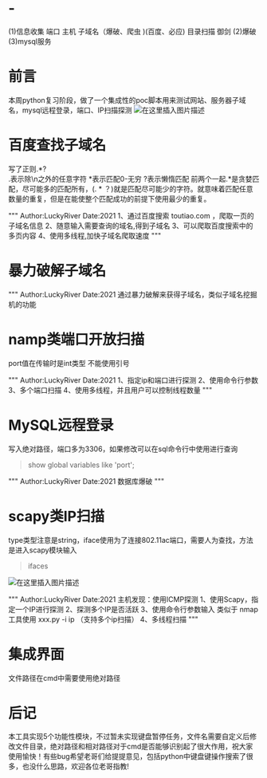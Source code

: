 # -
(1)信息收集 端口 主机 子域名（爆破、爬虫 )(百度、必应) 目录扫描 御剑  (2)爆破  (3)mysql服务

# 前言
本周python复习阶段，做了一个集成性的poc脚本用来测试网站、服务器子域名，mysql远程登录，端口、IP扫描探测
![在这里插入图片描述](https://img-blog.csdnimg.cn/20210227224112923.png?x-oss-process=image/watermark,type_ZmFuZ3poZW5naGVpdGk,shadow_10,text_aHR0cHM6Ly9ibG9nLmNzZG4ubmV0L3hpbnl1ZTk5NjY=,size_16,color_FFFFFF,t_70)


# 百度查找子域名
写了正则.*?   
.表示除\n之外的任意字符
*表示匹配0-无穷
?表示懒惰匹配
前两个一起.*是贪婪匹配，尽可能多的匹配所有，(. * ？)就是匹配尽可能少的字符。就意味着匹配任意数量的重复，但是在能使整个匹配成功的前提下使用最少的重复。


"""
Author:LuckyRiver
Date:2021
1、通过百度搜索 toutiao.com ，爬取一页的子域名信息
2、随意输入需要查询的域名,得到子域名
3、可以爬取百度搜索中的多页内容
4、使用多线程,加快子域名爬取速度
"""


# 暴力破解子域名

"""
Author:LuckyRiver
Date:2021
通过暴力破解来获得子域名，类似子域名挖掘机的功能


# namp类端口开放扫描
port值在传输时是int类型 不能使用引号

"""
Author:LuckyRiver
Date:2021
1、指定ip和端口进行探测
2、使用命令行参数
3、多个端口扫描
4、使用多线程，并且用户可以控制线程数量
"""


# MySQL远程登录
写入绝对路径，端口多为3306，如果修改可以在sql命令行中使用进行查询

> show global variables like 'port';



"""
Author:LuckyRiver
Date:2021
数据库爆破
"""


# scapy类IP扫描
type类型注意是string，iface使用为了连接802.11ac端口，需要人为查找，方法是进入scapy模块输入

> ifaces

![在这里插入图片描述](https://img-blog.csdnimg.cn/2021022722101123.png?x-oss-process=image/watermark,type_ZmFuZ3poZW5naGVpdGk,shadow_10,text_aHR0cHM6Ly9ibG9nLmNzZG4ubmV0L3hpbnl1ZTk5NjY=,size_16,color_FFFFFF,t_70)




"""
Author:LuckyRiver
Date:2021
主机发现：使用ICMP探测
1、使用Scapy，指定一个IP进行探测
2、探测多个IP是否活跃
3、使用命令行参数输入 类似于 nmap工具使用 xxx.py -i ip （支持多个ip扫描）
4、多线程扫描
"""


# 集成界面
文件路径在cmd中需要使用绝对路径

# 后记
本工具实现5个功能性模块，不过暂未实现键盘暂停任务，文件名需要自定义后修改文件目录，绝对路径和相对路径对于cmd是否能够识别起了很大作用，祝大家使用愉快！有些bug希望老哥们给提提意见，包括python中键盘键操作搜索了很多，也没什么思路，欢迎各位老哥指教!
